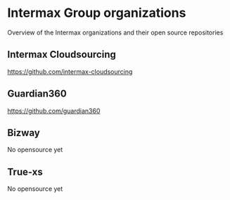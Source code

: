 # Intermax Group organizations
Overview of the Intermax organizations and their open source repositories

## Intermax Cloudsourcing
https://github.com/intermax-cloudsourcing

## Guardian360
https://github.com/guardian360

## Bizway
No opensource yet

## True-xs
No opensource yet
